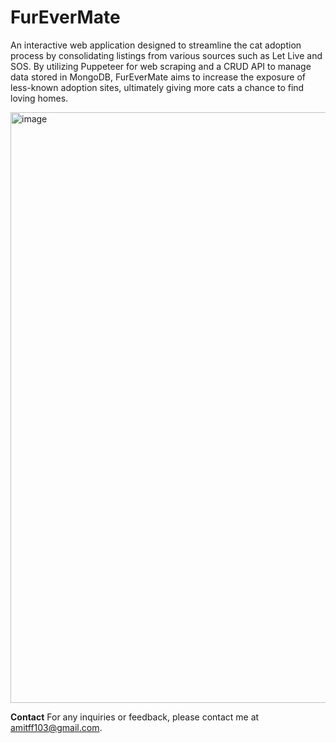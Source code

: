 ﻿# FurEverMate

An interactive web application designed to streamline the cat adoption process by consolidating listings from various sources such as Let Live and SOS. By utilizing Puppeteer for web scraping and a CRUD API to manage data stored in MongoDB, FurEverMate aims to increase the exposure of less-known adoption sites, ultimately giving more cats a chance to find loving homes.

 <img width="945" alt="image" src="https://github.com/amitfurman/FurEverMate/assets/111306242/2d3a8ecb-2d75-4749-a90f-4e346f77d249">

**Contact**
For any inquiries or feedback, please contact me at amitff103@gmail.com.

